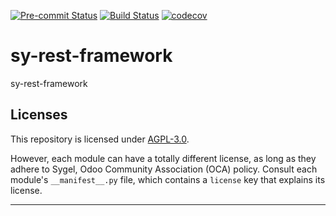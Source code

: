 
<!-- /!\ Non OCA Context : Set here the badge of your runbot / runboat instance. -->
[![Pre-commit Status](https://github.com/sygel-technology/sy-rest-framework/actions/workflows/pre-commit.yml/badge.svg?branch=18.0)](https://github.com/sygel-technology/sy-rest-framework/actions/workflows/pre-commit.yml?query=branch%3A18.0)
[![Build Status](https://github.com/sygel-technology/sy-rest-framework/actions/workflows/test.yml/badge.svg?branch=18.0)](https://github.com/sygel-technology/sy-rest-framework/actions/workflows/test.yml?query=branch%3A18.0)
[![codecov](https://codecov.io/gh/sygel-technology/sy-rest-framework/branch/18.0/graph/badge.svg)](https://codecov.io/gh/sygel-technology/sy-rest-framework)
<!-- /!\ Non OCA Context : Set here the badge of your translation instance. -->

<!-- /!\ do not modify above this line -->

# sy-rest-framework

sy-rest-framework

<!-- /!\ do not modify below this line -->

<!-- prettier-ignore-start -->

[//]: # (addons)
[//]: # (end addons)

<!-- prettier-ignore-end -->

## Licenses

This repository is licensed under [AGPL-3.0](LICENSE).

However, each module can have a totally different license, as long as they adhere to Sygel, Odoo Community Association (OCA)
policy. Consult each module's `__manifest__.py` file, which contains a `license` key
that explains its license.

----
<!-- /!\ Non OCA Context : Set here the full description of your organization. -->
